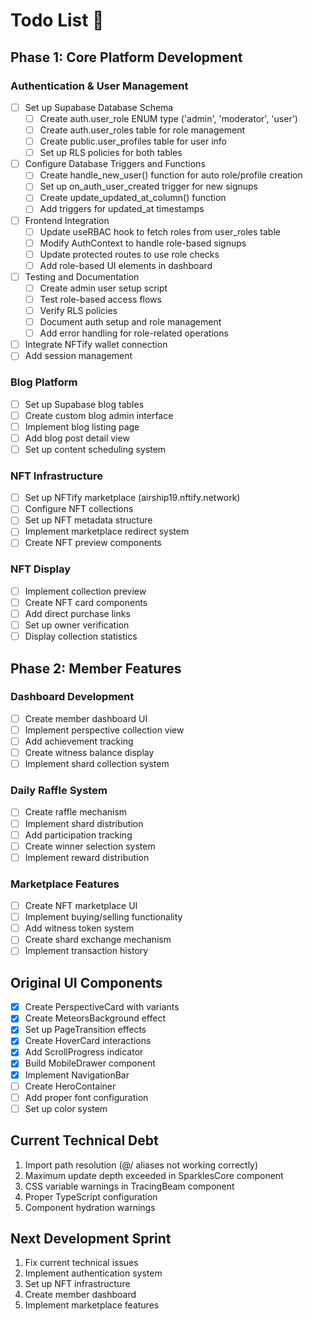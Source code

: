 # Todo List 📝

## Phase 1: Core Platform Development

### Authentication & User Management
- [ ] Set up Supabase Database Schema
  - [ ] Create auth.user_role ENUM type ('admin', 'moderator', 'user')
  - [ ] Create auth.user_roles table for role management
  - [ ] Create public.user_profiles table for user info
  - [ ] Set up RLS policies for both tables

- [ ] Configure Database Triggers and Functions
  - [ ] Create handle_new_user() function for auto role/profile creation
  - [ ] Set up on_auth_user_created trigger for new signups
  - [ ] Create update_updated_at_column() function
  - [ ] Add triggers for updated_at timestamps

- [ ] Frontend Integration
  - [ ] Update useRBAC hook to fetch roles from user_roles table
  - [ ] Modify AuthContext to handle role-based signups
  - [ ] Update protected routes to use role checks
  - [ ] Add role-based UI elements in dashboard

- [ ] Testing and Documentation
  - [ ] Create admin user setup script
  - [ ] Test role-based access flows
  - [ ] Verify RLS policies
  - [ ] Document auth setup and role management
  - [ ] Add error handling for role-related operations

- [ ] Integrate NFTify wallet connection
- [ ] Add session management

### Blog Platform
- [ ] Set up Supabase blog tables
- [ ] Create custom blog admin interface
- [ ] Implement blog listing page
- [ ] Add blog post detail view
- [ ] Set up content scheduling system

### NFT Infrastructure
- [ ] Set up NFTify marketplace (airship19.nftify.network)
- [ ] Configure NFT collections
- [ ] Set up NFT metadata structure
- [ ] Implement marketplace redirect system
- [ ] Create NFT preview components

### NFT Display
- [ ] Implement collection preview
- [ ] Create NFT card components
- [ ] Add direct purchase links
- [ ] Set up owner verification
- [ ] Display collection statistics

## Phase 2: Member Features

### Dashboard Development
- [ ] Create member dashboard UI
- [ ] Implement perspective collection view
- [ ] Add achievement tracking
- [ ] Create witness balance display
- [ ] Implement shard collection system

### Daily Raffle System
- [ ] Create raffle mechanism
- [ ] Implement shard distribution
- [ ] Add participation tracking
- [ ] Create winner selection system
- [ ] Implement reward distribution

### Marketplace Features
- [ ] Create NFT marketplace UI
- [ ] Implement buying/selling functionality
- [ ] Add witness token system
- [ ] Create shard exchange mechanism
- [ ] Implement transaction history

## Original UI Components
- [x] Create PerspectiveCard with variants
- [x] Create MeteorsBackground effect
- [x] Set up PageTransition effects
- [x] Create HoverCard interactions
- [x] Add ScrollProgress indicator
- [x] Build MobileDrawer component
- [x] Implement NavigationBar
- [ ] Create HeroContainer
- [ ] Add proper font configuration
- [ ] Set up color system

## Current Technical Debt
1. Import path resolution (@/ aliases not working correctly)
2. Maximum update depth exceeded in SparklesCore component
3. CSS variable warnings in TracingBeam component
4. Proper TypeScript configuration
5. Component hydration warnings

## Next Development Sprint
1. Fix current technical issues
2. Implement authentication system
3. Set up NFT infrastructure
4. Create member dashboard
5. Implement marketplace features
